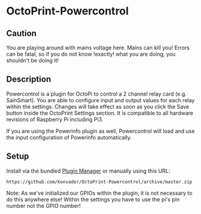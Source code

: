 # OctoPrint-Powercontrol

## Caution

You are playing around with mains voltage here. Mains can kill you!
Errors can be fatal, so if you do not know !exactly! what you are doing, you shouldn't be doing it!

## Description

Powercontrol is a plugin for OctoPi to control a 2 channel relay card (e.g. SainSmart).
You are able to configure input and output values for each relay within the settings. Changes will
take effect as soon as you click the Save button inside the OctoPrint Settings section. It is compatible
to all hardware revisions of Raspberry Pi including Pi3.

If you are using the Powerinfo plugin as well, Powercontrol will load and use the input configuration of
Powerinfo automatically.

## Setup

Install via the bundled [Plugin Manager](https://github.com/foosel/OctoPrint/wiki/Plugin:-Plugin-Manager)
or manually using this URL:

    https://github.com/konvader/OctoPrint-Powercontrol/archive/master.zip

Note: As we've initialized our GPIOs within the plugin, it is not necessary to do this anywhere else!
      Within the settings you have to use the pi's pin number not the GPIO number!
